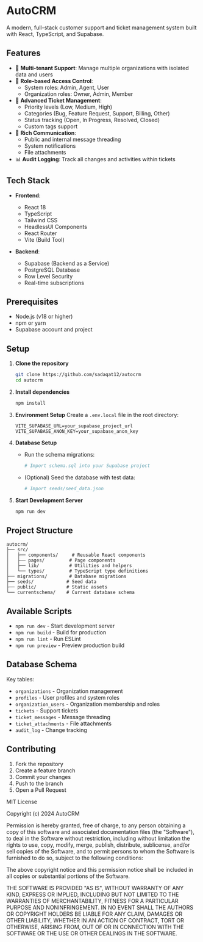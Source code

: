 # AutoCRM

A modern, full-stack customer support and ticket management system built with React, TypeScript, and Supabase.

## Features

- 🏢 **Multi-tenant Support**: Manage multiple organizations with isolated data and users
- 👥 **Role-based Access Control**: 
  - System roles: Admin, Agent, User
  - Organization roles: Owner, Admin, Member
- 🎫 **Advanced Ticket Management**:
  - Priority levels (Low, Medium, High)
  - Categories (Bug, Feature Request, Support, Billing, Other)
  - Status tracking (Open, In Progress, Resolved, Closed)
  - Custom tags support
- 💬 **Rich Communication**:
  - Public and internal message threading
  - System notifications
  - File attachments
- 📊 **Audit Logging**: Track all changes and activities within tickets

## Tech Stack

- **Frontend**:
  - React 18
  - TypeScript
  - Tailwind CSS
  - HeadlessUI Components
  - React Router
  - Vite (Build Tool)

- **Backend**:
  - Supabase (Backend as a Service)
  - PostgreSQL Database
  - Row Level Security
  - Real-time subscriptions

## Prerequisites

- Node.js (v18 or higher)
- npm or yarn
- Supabase account and project

## Setup

1. **Clone the repository**
   ```bash
   git clone https://github.com/sadaqat12/autocrm
   cd autocrm
   ```

2. **Install dependencies**
   ```bash
   npm install
   ```

3. **Environment Setup**
   Create a `.env.local` file in the root directory:
   ```
   VITE_SUPABASE_URL=your_supabase_project_url
   VITE_SUPABASE_ANON_KEY=your_supabase_anon_key
   ```

4. **Database Setup**
   - Run the schema migrations:
     ```bash
     # Import schema.sql into your Supabase project
     ```
   - (Optional) Seed the database with test data:
     ```bash
     # Import seeds/seed_data.json
     ```

5. **Start Development Server**
   ```bash
   npm run dev
   ```

## Project Structure

```
autocrm/
├── src/
│   ├── components/     # Reusable React components
│   ├── pages/         # Page components
│   ├── lib/           # Utilities and helpers
│   └── types/         # TypeScript type definitions
├── migrations/        # Database migrations
├── seeds/            # Seed data
├── public/           # Static assets
└── currentschema/    # Current database schema
```

## Available Scripts

- `npm run dev` - Start development server
- `npm run build` - Build for production
- `npm run lint` - Run ESLint
- `npm run preview` - Preview production build

## Database Schema

Key tables:
- `organizations` - Organization management
- `profiles` - User profiles and system roles
- `organization_users` - Organization membership and roles
- `tickets` - Support tickets
- `ticket_messages` - Message threading
- `ticket_attachments` - File attachments
- `audit_log` - Change tracking

## Contributing

1. Fork the repository
2. Create a feature branch
3. Commit your changes
4. Push to the branch
5. Open a Pull Request



MIT License

Copyright (c) 2024 AutoCRM

Permission is hereby granted, free of charge, to any person obtaining a copy
of this software and associated documentation files (the "Software"), to deal
in the Software without restriction, including without limitation the rights
to use, copy, modify, merge, publish, distribute, sublicense, and/or sell
copies of the Software, and to permit persons to whom the Software is
furnished to do so, subject to the following conditions:

The above copyright notice and this permission notice shall be included in all
copies or substantial portions of the Software.

THE SOFTWARE IS PROVIDED "AS IS", WITHOUT WARRANTY OF ANY KIND, EXPRESS OR
IMPLIED, INCLUDING BUT NOT LIMITED TO THE WARRANTIES OF MERCHANTABILITY,
FITNESS FOR A PARTICULAR PURPOSE AND NONINFRINGEMENT. IN NO EVENT SHALL THE
AUTHORS OR COPYRIGHT HOLDERS BE LIABLE FOR ANY CLAIM, DAMAGES OR OTHER
LIABILITY, WHETHER IN AN ACTION OF CONTRACT, TORT OR OTHERWISE, ARISING FROM,
OUT OF OR IN CONNECTION WITH THE SOFTWARE OR THE USE OR OTHER DEALINGS IN THE
SOFTWARE.